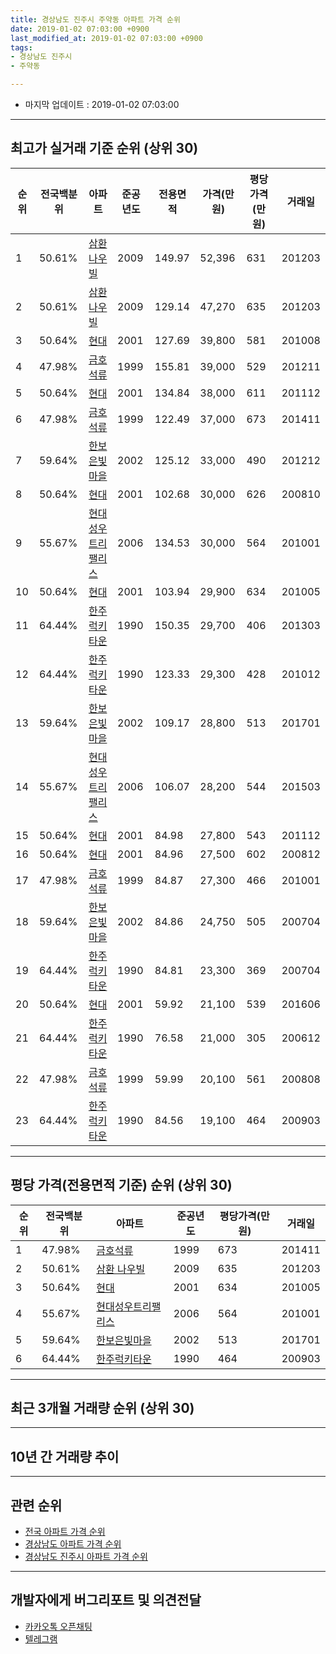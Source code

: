 ```yaml
---
title: 경상남도 진주시 주약동 아파트 가격 순위
date: 2019-01-02 07:03:00 +0900
last_modified_at: 2019-01-02 07:03:00 +0900
tags:
- 경상남도 진주시
- 주약동

---
```


* 마지막 업데이트 : 2019-01-02 07:03:00

---

## 최고가 실거래 기준 순위 (상위 30)


|순위|전국백분위|아파트|준공년도|전용면적|가격(만원)|평당가격(만원)|거래일|
|---|---|---|---|---|---|---|---|
|1|50.61%|[삼환 나우빌](https://search.naver.com/search.naver?query=%EA%B2%BD%EC%83%81%EB%82%A8%EB%8F%84+%EC%A7%84%EC%A3%BC%EC%8B%9C+%EC%A3%BC%EC%95%BD%EB%8F%99+%EC%82%BC%ED%99%98+%EB%82%98%EC%9A%B0%EB%B9%8C)|2009|149.97|52,396|631|201203|
|2|50.61%|[삼환 나우빌](https://search.naver.com/search.naver?query=%EA%B2%BD%EC%83%81%EB%82%A8%EB%8F%84+%EC%A7%84%EC%A3%BC%EC%8B%9C+%EC%A3%BC%EC%95%BD%EB%8F%99+%EC%82%BC%ED%99%98+%EB%82%98%EC%9A%B0%EB%B9%8C)|2009|129.14|47,270|635|201203|
|3|50.64%|[현대](https://search.naver.com/search.naver?query=%EA%B2%BD%EC%83%81%EB%82%A8%EB%8F%84+%EC%A7%84%EC%A3%BC%EC%8B%9C+%EC%A3%BC%EC%95%BD%EB%8F%99+%ED%98%84%EB%8C%80)|2001|127.69|39,800|581|201008|
|4|47.98%|[금호석류](https://search.naver.com/search.naver?query=%EA%B2%BD%EC%83%81%EB%82%A8%EB%8F%84+%EC%A7%84%EC%A3%BC%EC%8B%9C+%EC%A3%BC%EC%95%BD%EB%8F%99+%EA%B8%88%ED%98%B8%EC%84%9D%EB%A5%98)|1999|155.81|39,000|529|201211|
|5|50.64%|[현대](https://search.naver.com/search.naver?query=%EA%B2%BD%EC%83%81%EB%82%A8%EB%8F%84+%EC%A7%84%EC%A3%BC%EC%8B%9C+%EC%A3%BC%EC%95%BD%EB%8F%99+%ED%98%84%EB%8C%80)|2001|134.84|38,000|611|201112|
|6|47.98%|[금호석류](https://search.naver.com/search.naver?query=%EA%B2%BD%EC%83%81%EB%82%A8%EB%8F%84+%EC%A7%84%EC%A3%BC%EC%8B%9C+%EC%A3%BC%EC%95%BD%EB%8F%99+%EA%B8%88%ED%98%B8%EC%84%9D%EB%A5%98)|1999|122.49|37,000|673|201411|
|7|59.64%|[한보은빛마을](https://search.naver.com/search.naver?query=%EA%B2%BD%EC%83%81%EB%82%A8%EB%8F%84+%EC%A7%84%EC%A3%BC%EC%8B%9C+%EC%A3%BC%EC%95%BD%EB%8F%99+%ED%95%9C%EB%B3%B4%EC%9D%80%EB%B9%9B%EB%A7%88%EC%9D%84)|2002|125.12|33,000|490|201212|
|8|50.64%|[현대](https://search.naver.com/search.naver?query=%EA%B2%BD%EC%83%81%EB%82%A8%EB%8F%84+%EC%A7%84%EC%A3%BC%EC%8B%9C+%EC%A3%BC%EC%95%BD%EB%8F%99+%ED%98%84%EB%8C%80)|2001|102.68|30,000|626|200810|
|9|55.67%|[현대성우트리팰리스](https://search.naver.com/search.naver?query=%EA%B2%BD%EC%83%81%EB%82%A8%EB%8F%84+%EC%A7%84%EC%A3%BC%EC%8B%9C+%EC%A3%BC%EC%95%BD%EB%8F%99+%ED%98%84%EB%8C%80%EC%84%B1%EC%9A%B0%ED%8A%B8%EB%A6%AC%ED%8C%B0%EB%A6%AC%EC%8A%A4)|2006|134.53|30,000|564|201001|
|10|50.64%|[현대](https://search.naver.com/search.naver?query=%EA%B2%BD%EC%83%81%EB%82%A8%EB%8F%84+%EC%A7%84%EC%A3%BC%EC%8B%9C+%EC%A3%BC%EC%95%BD%EB%8F%99+%ED%98%84%EB%8C%80)|2001|103.94|29,900|634|201005|
|11|64.44%|[한주럭키타운](https://search.naver.com/search.naver?query=%EA%B2%BD%EC%83%81%EB%82%A8%EB%8F%84+%EC%A7%84%EC%A3%BC%EC%8B%9C+%EC%A3%BC%EC%95%BD%EB%8F%99+%ED%95%9C%EC%A3%BC%EB%9F%AD%ED%82%A4%ED%83%80%EC%9A%B4)|1990|150.35|29,700|406|201303|
|12|64.44%|[한주럭키타운](https://search.naver.com/search.naver?query=%EA%B2%BD%EC%83%81%EB%82%A8%EB%8F%84+%EC%A7%84%EC%A3%BC%EC%8B%9C+%EC%A3%BC%EC%95%BD%EB%8F%99+%ED%95%9C%EC%A3%BC%EB%9F%AD%ED%82%A4%ED%83%80%EC%9A%B4)|1990|123.33|29,300|428|201012|
|13|59.64%|[한보은빛마을](https://search.naver.com/search.naver?query=%EA%B2%BD%EC%83%81%EB%82%A8%EB%8F%84+%EC%A7%84%EC%A3%BC%EC%8B%9C+%EC%A3%BC%EC%95%BD%EB%8F%99+%ED%95%9C%EB%B3%B4%EC%9D%80%EB%B9%9B%EB%A7%88%EC%9D%84)|2002|109.17|28,800|513|201701|
|14|55.67%|[현대성우트리팰리스](https://search.naver.com/search.naver?query=%EA%B2%BD%EC%83%81%EB%82%A8%EB%8F%84+%EC%A7%84%EC%A3%BC%EC%8B%9C+%EC%A3%BC%EC%95%BD%EB%8F%99+%ED%98%84%EB%8C%80%EC%84%B1%EC%9A%B0%ED%8A%B8%EB%A6%AC%ED%8C%B0%EB%A6%AC%EC%8A%A4)|2006|106.07|28,200|544|201503|
|15|50.64%|[현대](https://search.naver.com/search.naver?query=%EA%B2%BD%EC%83%81%EB%82%A8%EB%8F%84+%EC%A7%84%EC%A3%BC%EC%8B%9C+%EC%A3%BC%EC%95%BD%EB%8F%99+%ED%98%84%EB%8C%80)|2001|84.98|27,800|543|201112|
|16|50.64%|[현대](https://search.naver.com/search.naver?query=%EA%B2%BD%EC%83%81%EB%82%A8%EB%8F%84+%EC%A7%84%EC%A3%BC%EC%8B%9C+%EC%A3%BC%EC%95%BD%EB%8F%99+%ED%98%84%EB%8C%80)|2001|84.96|27,500|602|200812|
|17|47.98%|[금호석류](https://search.naver.com/search.naver?query=%EA%B2%BD%EC%83%81%EB%82%A8%EB%8F%84+%EC%A7%84%EC%A3%BC%EC%8B%9C+%EC%A3%BC%EC%95%BD%EB%8F%99+%EA%B8%88%ED%98%B8%EC%84%9D%EB%A5%98)|1999|84.87|27,300|466|201001|
|18|59.64%|[한보은빛마을](https://search.naver.com/search.naver?query=%EA%B2%BD%EC%83%81%EB%82%A8%EB%8F%84+%EC%A7%84%EC%A3%BC%EC%8B%9C+%EC%A3%BC%EC%95%BD%EB%8F%99+%ED%95%9C%EB%B3%B4%EC%9D%80%EB%B9%9B%EB%A7%88%EC%9D%84)|2002|84.86|24,750|505|200704|
|19|64.44%|[한주럭키타운](https://search.naver.com/search.naver?query=%EA%B2%BD%EC%83%81%EB%82%A8%EB%8F%84+%EC%A7%84%EC%A3%BC%EC%8B%9C+%EC%A3%BC%EC%95%BD%EB%8F%99+%ED%95%9C%EC%A3%BC%EB%9F%AD%ED%82%A4%ED%83%80%EC%9A%B4)|1990|84.81|23,300|369|200704|
|20|50.64%|[현대](https://search.naver.com/search.naver?query=%EA%B2%BD%EC%83%81%EB%82%A8%EB%8F%84+%EC%A7%84%EC%A3%BC%EC%8B%9C+%EC%A3%BC%EC%95%BD%EB%8F%99+%ED%98%84%EB%8C%80)|2001|59.92|21,100|539|201606|
|21|64.44%|[한주럭키타운](https://search.naver.com/search.naver?query=%EA%B2%BD%EC%83%81%EB%82%A8%EB%8F%84+%EC%A7%84%EC%A3%BC%EC%8B%9C+%EC%A3%BC%EC%95%BD%EB%8F%99+%ED%95%9C%EC%A3%BC%EB%9F%AD%ED%82%A4%ED%83%80%EC%9A%B4)|1990|76.58|21,000|305|200612|
|22|47.98%|[금호석류](https://search.naver.com/search.naver?query=%EA%B2%BD%EC%83%81%EB%82%A8%EB%8F%84+%EC%A7%84%EC%A3%BC%EC%8B%9C+%EC%A3%BC%EC%95%BD%EB%8F%99+%EA%B8%88%ED%98%B8%EC%84%9D%EB%A5%98)|1999|59.99|20,100|561|200808|
|23|64.44%|[한주럭키타운](https://search.naver.com/search.naver?query=%EA%B2%BD%EC%83%81%EB%82%A8%EB%8F%84+%EC%A7%84%EC%A3%BC%EC%8B%9C+%EC%A3%BC%EC%95%BD%EB%8F%99+%ED%95%9C%EC%A3%BC%EB%9F%AD%ED%82%A4%ED%83%80%EC%9A%B4)|1990|84.56|19,100|464|200903|


---

## 평당 가격(전용면적 기준) 순위 (상위 30)


|순위|전국백분위|아파트|준공년도|평당가격(만원)|거래일|
|---|---|---|---|---|---|
|1|47.98%|[금호석류](https://search.naver.com/search.naver?query=%EA%B2%BD%EC%83%81%EB%82%A8%EB%8F%84+%EC%A7%84%EC%A3%BC%EC%8B%9C+%EC%A3%BC%EC%95%BD%EB%8F%99+%EA%B8%88%ED%98%B8%EC%84%9D%EB%A5%98)|1999|673|201411|
|2|50.61%|[삼환 나우빌](https://search.naver.com/search.naver?query=%EA%B2%BD%EC%83%81%EB%82%A8%EB%8F%84+%EC%A7%84%EC%A3%BC%EC%8B%9C+%EC%A3%BC%EC%95%BD%EB%8F%99+%EC%82%BC%ED%99%98+%EB%82%98%EC%9A%B0%EB%B9%8C)|2009|635|201203|
|3|50.64%|[현대](https://search.naver.com/search.naver?query=%EA%B2%BD%EC%83%81%EB%82%A8%EB%8F%84+%EC%A7%84%EC%A3%BC%EC%8B%9C+%EC%A3%BC%EC%95%BD%EB%8F%99+%ED%98%84%EB%8C%80)|2001|634|201005|
|4|55.67%|[현대성우트리팰리스](https://search.naver.com/search.naver?query=%EA%B2%BD%EC%83%81%EB%82%A8%EB%8F%84+%EC%A7%84%EC%A3%BC%EC%8B%9C+%EC%A3%BC%EC%95%BD%EB%8F%99+%ED%98%84%EB%8C%80%EC%84%B1%EC%9A%B0%ED%8A%B8%EB%A6%AC%ED%8C%B0%EB%A6%AC%EC%8A%A4)|2006|564|201001|
|5|59.64%|[한보은빛마을](https://search.naver.com/search.naver?query=%EA%B2%BD%EC%83%81%EB%82%A8%EB%8F%84+%EC%A7%84%EC%A3%BC%EC%8B%9C+%EC%A3%BC%EC%95%BD%EB%8F%99+%ED%95%9C%EB%B3%B4%EC%9D%80%EB%B9%9B%EB%A7%88%EC%9D%84)|2002|513|201701|
|6|64.44%|[한주럭키타운](https://search.naver.com/search.naver?query=%EA%B2%BD%EC%83%81%EB%82%A8%EB%8F%84+%EC%A7%84%EC%A3%BC%EC%8B%9C+%EC%A3%BC%EC%95%BD%EB%8F%99+%ED%95%9C%EC%A3%BC%EB%9F%AD%ED%82%A4%ED%83%80%EC%9A%B4)|1990|464|200903|


---

## 최근 3개월 거래량 순위 (상위 30)


<div style="width:100%;">
    <canvas id="deal_count_ranking" height="250"></canvas>
</div>


<script>
new Chart(document.getElementById("deal_count_ranking"), {
    type: 'horizontalBar',
    data: {
        labels: ['현대', '금호석류', '한보은빛마을'],
        datasets: [{
            label: '실거래 수',
            data: [3, 1, 1],
            borderColor: "rgba(255, 0, 128, 1)",
            backgroundColor: "rgba(255, 0, 128, 0.5)",
            fill: false,
        }]
    },
    options: {
        responsive: true,
        title: {
            display: true,
            text: '최근 3개월 거래량 순위'
        },
        tooltips: {
            mode: 'index',
            intersect: false,
            callbacks: {
                title: function(tooltipItems, data) {
                    return "실거래 수:";
                },
                label: function(tooltipItem, data) {
                    return data.labels[tooltipItem.index] + ": " + tooltipItem.xLabel;
                }
            }
        },
        hover: {
            mode: 'nearest',
            intersect: true
        },
        scales: {
            xAxes: [{
                display: true,
                scaleLabel: {
                    display: true,
                    labelString: '실거래 수'
                },
                ticks: {
                    suggestedMin: 0,
                }
            }],
            yAxes: [{
                display: true,
                ticks: {
                    autoSkip: false,
                    callback: function(value, index, values) {
                        if (value.length > 15)
                            return value.substr(0, 13) + "...";
                        else
                            return value;
                    }
                },
                scaleLabel: {
                    display: false,
                }
            }]
        }
    }
});

</script>


---

## 10년 간 거래량 추이


<div style="width:100%;">
    <canvas id="deal_progress" height="250"></canvas>
</div>

<script>
new Chart(document.getElementById("deal_progress"), {
    type: 'line',
    data: {
        labels: ['200901','200902','200903','200904','200905','200906','200907','200908','200909','200910','200911','200912','201001','201002','201003','201004','201005','201006','201007','201008','201009','201010','201011','201012','201101','201102','201103','201104','201105','201106','201107','201108','201109','201110','201111','201112','201201','201202','201203','201204','201205','201206','201207','201208','201209','201210','201211','201212','201301','201302','201303','201304','201305','201306','201307','201308','201309','201310','201311','201312','201401','201402','201403','201404','201405','201406','201407','201408','201409','201410','201411','201412','201501','201502','201503','201504','201505','201506','201507','201508','201509','201510','201511','201512','201601','201602','201603','201604','201605','201606','201607','201608','201609','201610','201611','201612','201701','201702','201703','201704','201705','201706','201707','201708','201709','201710','201711','201712','201801','201802','201803','201804','201805','201806','201807','201808','201809','201810','201811','201812','201901'],
        datasets: [{
            label: '실거래 수',
            pointRadius: 1,
            data: [16, 26, 30, 15, 20, 17, 18, 19, 18, 12, 32, 25, 35, 31, 28, 14, 19, 11, 16, 14, 20, 21, 22, 25, 35, 32, 18, 28, 18, 18, 20, 23, 11, 28, 22, 31, 11, 25, 34, 26, 18, 16, 7, 14, 18, 22, 19, 15, 16, 15, 19, 11, 15, 16, 12, 10, 12, 11, 23, 23, 16, 14, 12, 12, 11, 13, 16, 9, 11, 12, 19, 20, 18, 13, 27, 19, 18, 12, 16, 28, 22, 26, 26, 23, 19, 26, 31, 19, 24, 27, 18, 15, 22, 22, 22, 20, 21, 20, 17, 16, 8, 17, 15, 15, 14, 12, 14, 14, 21, 16, 11, 12, 10, 5, 10, 8, 11, 20, 3, 2, 0],
            borderColor: "rgba(255, 201, 14, 1)",
            backgroundColor: "rgba(255, 201, 14, 0.5)",
            fill: true,
        }]
    },
    options: {
        responsive: true,
        title: {
            display: true,
            text: '10년간 거래량 추이'
        },
        tooltips: {
            mode: 'index',
            intersect: false,
        },
        hover: {
            mode: 'nearest',
            intersect: true
        },
        scales: {
            xAxes: [{
                display: true,
                scaleLabel: {
                    display: true,
                    labelString: '년/월'
                }
            }],
            yAxes: [{
                display: true,
                ticks: {
                    suggestedMin: 0,
                },
                scaleLabel: {
                    display: true,
                    labelString: '실거래 수'
                }
            }]
        }
    }
});

</script>


---

## 관련 순위

- [전국 아파트 가격 순위](https://inasie.github.io/apt-ranking/전국)
- [경상남도 아파트 가격 순위](https://inasie.github.io/apt-ranking/경상남도)
- [경상남도 진주시 아파트 가격 순위](https://inasie.github.io/apt-ranking/경상남도-진주시)


---

## 개발자에게 버그리포트 및 의견전달

- [카카오톡 오픈채팅](https://open.kakao.com/o/gLJUAP4)
- [텔레그램](https://t.me/inasie)

